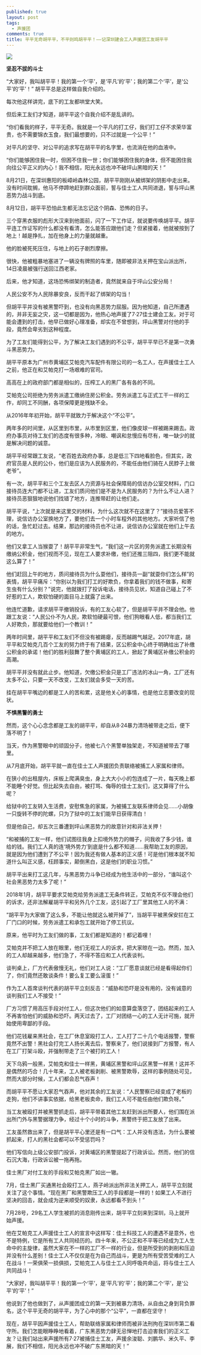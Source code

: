 ```yaml
---
published: true
layout: post
tags:
  - 声援团
comments: true
title: 平平无奇胡平平，不平则鸣胡平平！——记深圳建会工人声援团工友胡平平
---
```


![](https://photo.ishield.cn/pic/5b8e11a79dc6d611829f7698)


**坚忍不拔的斗士**

 “大家好，我叫胡平平！我的第一个‘平’，是‘平凡’的‘平’；我的第二个‘平’，是‘公平’的‘平’！”
胡平平总是这样做自我介绍的。

每次他这样讲完，底下的工友都哄堂大笑。

但后来工友们才知道，胡平平这个自我介绍不是乱讲的。

“你们看我的样子，平平无奇。我就是一个平凡的打工仔，我们打工仔不求荣华富贵，也不需要锦衣玉食，我们最想要的，只不过就是一个公平！”

对平凡的坚守、对公平的追求写在胡平平的名字里，也流淌在他的血液中。


“你们能够困住我一时，但困不住我一世；你们能够困住我的身体，但不能困住我向往公平正义的内心！我不相信，阳光永远也冲不破坪山黑暗的天！”

8月21日，在深圳惠阳的板嶂岭森林公园，胡平平刚刚从被绑架的阴影中走出来。没有时间耽搁，他马不停蹄地赶到群众面前，誓与佳士工人共同进退，誓与坪山黑恶势力战斗到底。


8月12日，胡平平恐怕此生都无法忘记这个阴森、恐怖的日子。

三个穿黑衣服的彪形大汉来到他面前，闪了一下工作证，就说要传唤胡平平。胡平平连工作证写的什么都没有看清，怎么能答应跟他们走？但紧接着，他就被按到了地上！越是挣扎，加在他身上的力量就越重。

他的脸被死死压住，与地上的石子剧烈摩擦。

很快，他被粗暴地塞进了一辆没有牌照的车里，随即被非法关押在宝山派出所，14日凌晨被强行送回江西老家。

后来，他才知道，这场恐怖绑架的制造者，竟然就来自于坪山公安分局！

人民公安不为人民除暴安良，反而干起了绑架的勾当！


但胡平平并没有被黑警吓到，也没有向黑恶势力屈服。因为他知道，自己所遭遇的，并非无妄之灾，这一切都是因为，他热心地声援了7·27佳士建会工友。对于可能会遭到的打击，他早已做好心理准备，却实在不曾想到，坪山黑警对付他的手段，竟然会卑劣到这种程度。


为了工友们能得到公平，为了解决工友们遇到的不公平，胡平平早已不是第一次勇斗黑恶势力。

胡平平原本为广州市黄埔区艾帕克汽车配件有限公司的一名工人，在声援佳士工人之前，他正在和艾帕克打一场艰难的官司。

高高在上的政府部门都是相似的，压榨工人的黑厂各有各的不同。

艾帕克公司拒绝为劳务派遣工缴纳住房公积金。劳务派遣工与正式工干一样的工作，却同工不同酬，各项保障更是残缺不全。

从2016年年初开始，胡平平就致力于解决这个“不公平”。

两年多的时间里，从区里到市里，从市里到区里，他们像皮球一样被踢来踢去。政府办事员对待工友们的态度有很多种，冷眼、嘲讽和怠慢应有尽有，唯一缺少的就是解决问题的诚意。


胡平平经常跟工友说，“老百姓去政府办事，总是低三下四地看脸色，但其实，政府官员是人民的公仆，他们是应该为人民服务的，不能任由他们骑在人民脖子上做老爷”。        

有一次，胡平平和三个工友去区人力资源与社会保障局的信访办公室交材料，门口接待员连大门都不让进，工友们质问他们是不是为人民服务的？为什么不让人进？接待员恶狠狠地说他们找错了地方，连推带赶的让他们走。

胡平平说，“上次就是来这里交的材料，为什么这次就不在这里了？”接待员爱答不理，说信访办公室换地方了，要他们去一个小时车程外的其他地方。大家听信了他的话，急忙赶过去。结果，那边的接待员也不让进，说信访办公室就在他们上午去的地方。

他们又拿工人当猴耍了！胡平平非常生气，“我们这一片区的劳务派遣工长期没有缴纳公积金，他们视而不见，现在工人要求补缴，他们还推三阻四，我们更不能就这么算了！”

他们赶回上午的地方，质问接待员为什么耍他们，接待员一副“就耍你们怎么样”的表情，胡平平痛斥：“你别以为我们打工的好欺负，你拿着我们的钱不做事，和寄生虫有什么分别？”说完，他就拨打了投诉电话，接待员见状，知道自己碰上了不好惹的工人，欺软怕硬的面目马上就露了出来。

他连忙道歉，请求胡平平撤销投诉，有的工友心软了，但是胡平平并不理会他。他跟工友说：“人民公仆不为人民，欺软怕硬最可恨，他们狗眼看人低，都当我们工人好欺负，那就要给他们一个教训！”


两年时间里，胡平平和工友们不但没有被踢瘪，反而越踢气越足。2017年底，胡平平和艾帕克几百个工友的努力终于有了结果，区公积金中心终于明确给出了补缴公积金的承诺！他们的胜利鼓舞了整个黄埔区的工人，掀起了黄埔区补缴公积金的高潮。

胡平平并没有就此止步。他知道，欠缴公积金只是工厂违法的冰山一角，工厂还有太多不公，只要一天不改变，工友们就会多受一天的苦。

挂在胡平平嘴边的都是工人的苦和累，这是他关心的事情，也是他立志要改变的现状。



**不惧黑警的勇士**


然而，这个心心念念都是工友的胡平平，却自从8·24暴力清场被带走之后，便下落不明了！

当天，作为黑警眼中的顽固分子，他被七八个黑警单独架走，不知道被带去了哪里。


从7月底开始，胡平平就一直在佳士工人声援团负责联络被捕工人家属和律师。

在狭小的出租屋内，床板上爬满臭虫，身上大大小小的包连成了一片，每天晚上都不能睡个好觉。但比起失去自由，被打骂、侮辱的佳士工友们，这又算得了什么呢？


给狱中的工友转入生活费，安慰焦急的家属，为被捕工友联系律师会见……小胡像一只旋转不停的陀螺，只为了狱中的工友们能早日获得清白！

但是他自己，却五次三番遭到坪山黑恶势力的故意针对和非法关押！ 

 
“和被捕的工友一样，他们试图往我身上扣境外势力的帽子，问我收了多少钱，谁给的钱。我们工人真的连‘境外势力’到底是什么都不知道……我帮助工友的原因，就是因为他们遭到了不公平！因为我还有做人基本的正义感！可是他们根本就不知道什么叫正义感，枉顾事实，颠倒黑白，这是他们的职业习惯。”


胡平平出来打工这几年，与黑恶势力斗争已经成为他生活中的一部分，“谁叫这个社会黑恶势力太多了呢！”


2018年1月，胡平平要求艾帕克给劳务派遣工无条件转正，艾帕克不仅不理会他们的诉求，还非法解雇胡平平和另外几个工友，这引起了工厂里其他工人的不满：

“胡平平为大家做了这么多，不能让他就这么被开掉了”，当胡平平被黑保安拦在工厂门口的时候，劳务派遣工和承包工就开始了停工抗议。

原来，他平时为工友们做的事，工友们都是知道的！都记着哩！


艾帕克并不把工人放在眼里，他们无视工人的诉求，把大家晾在一边。然而，加入的工人却越来越多，他们急了，不得不答应和工人代表谈判。

谈判桌上，厂方代表傲慢无礼，他们对工人说：“工厂愿意谈就已经是看得起你们了，你们竟然还敢谈条件！要么复工要么滚蛋！”

作为工人首席谈判代表的胡平平立刻反击：“威胁和恐吓是没有用的，没有诚意的谈判我们工人不接受！”

厂方习惯了用高压手段对付工人，但这次他们的如意算盘落空了，团结起来的工人不再害怕他们的威胁和恐吓。两天过去了，工厂对团结一心的工人无计可施，就开始使用卑鄙的手段。

他们花钱雇来黑社会，在工厂休息室殴打工人，工人打了二十几个电话报警，警察竟然不出警！黑社会打完工人扬长离去后，警察来了，他们说接到厂方报警，有人在工厂打架斗殴，并强制带走了三个被打的工人！


天下乌鸦一般黑，艾帕克和佳士一样黑，黄埔区黑警和坪山区黑警一样黑！这并不是偶然的巧合！几十年来，工人被老板剥削、被黑警欺辱，这样的事例随处可见，然而大部分时候，工人们都会忍气吞声！

而胡平平不愿让大家忍气吞声，他对其余的工友说：“人民警察已经变成了老板的走狗，他们不讲事实依据，给黑老板卖命，我们工人可不能任由他们欺负呀。”


当工友被殴打并被黑警抓走后，胡平平带着其他工友赶到派出所要人，他们围在派出所门外与黑警据理力争，经过十个小时的斗争，黑警终于把工友放了出来。

工友虽然救出来了，但是胡平平心里还是有一口气：工人并没有违法，为什么要被抓起来，打人的黑社会都可以不受惩罚吗？


他们写信向上级公安部门投诉，对黄埔区的黑警提起了行政诉讼。然而，他们的信石沉大海，行政诉讼被一拖再拖。


佳士黑厂对付工友的手段和艾帕克黑厂如出一辙。

7月，佳士黑厂买通黑社会殴打工人，燕子岭派出所非法关押工人，胡平平立刻就关注了这个事情。“现在黑厂和黑警欺压工人的手段都是一样的！如果工人不进行坚决的回击，就会成为逆来顺受的奴隶，永远都看不到头！”


7月28号，29名工人学生被抓的消息刚传出来，胡平平立刻来到深圳，马上就开始声援。

他在艾帕克工人声援佳士工人的宣言中这样写：佳士科技工人的遭遇不是意外，也不是特例，它是所有工人共同经历的。四十年来，不公正和不平等已经成为工人生命中的主旋律，虽然大家在不一样的工厂不一样的行业，但是所受到的剥削和压迫并没有什么差别！佳士工人不仅仅是在为自己而战斗，更是为所有受苦受难的工人在战斗！一荣俱荣一损俱损，艾帕克工人与佳士工人同呼吸共命运，将与佳士工人共同战斗！


“大家好，我叫胡平平！我的第一个‘平’，是‘平凡’的‘平’；我的第二个‘平’，是‘公平’的‘平’！”

他说到了他也做到了，从声援团成立的第一天到被暴力清场，从自由之身到背负罪名，这个平平无奇的胡平平，为了心中的那个“公平”，一直都在坚守！


现在，胡平平因声援佳士工人，帮助联络家属和律师而被非法刑拘在深圳市第二看守所。我们怎能眼睁睁地看着，广东黑恶势力肆无忌惮地打击迫害我们的正义工友？让我们站出来声援所有7·27被捕佳士工友，声援余浚聪、刘鹏华、米久平、李展，我们不相信，阳光永远也冲不破广东黑暗的天！”

